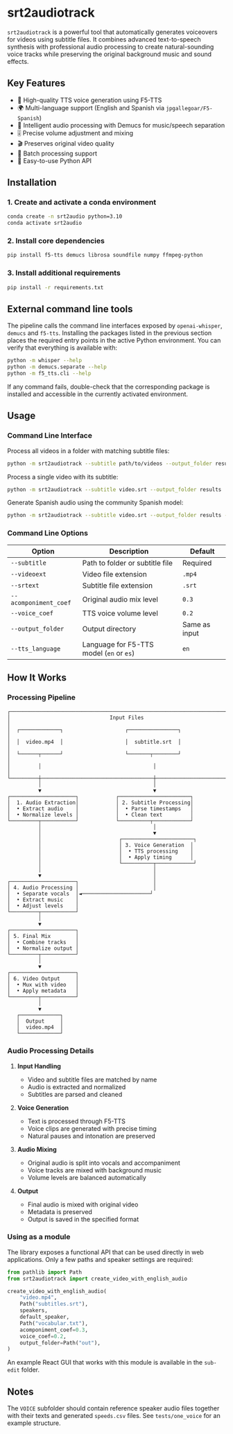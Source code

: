 # srt2audiotrack

`srt2audiotrack` is a powerful tool that automatically generates voiceovers for videos using subtitle files. It combines advanced text-to-speech synthesis with professional audio processing to create natural-sounding voice tracks while preserving the original background music and sound effects.

## Key Features
- 🎤 High-quality TTS voice generation using F5-TTS
- 🌍 Multi-language support (English and Spanish via `jpgallegoar/F5-Spanish`)
- 🎵 Intelligent audio processing with Demucs for music/speech separation
- 🎚️ Precise volume adjustment and mixing
- 🎬 Preserves original video quality
- 🚀 Batch processing support
- 🐍 Easy-to-use Python API

## Installation

### 1. Create and activate a conda environment
```bash
conda create -n srt2audio python=3.10
conda activate srt2audio
```

### 2. Install core dependencies
```bash
pip install f5-tts demucs librosa soundfile numpy ffmpeg-python
```

### 3. Install additional requirements
```bash
pip install -r requirements.txt
```

## External command line tools

The pipeline calls the command line interfaces exposed by
`openai-whisper`, `demucs` and `f5-tts`. Installing the packages listed in
the previous section places the required entry points in the active
Python environment. You can verify that everything is available with:

```bash
python -m whisper --help
python -m demucs.separate --help
python -m f5_tts.cli --help
```

If any command fails, double-check that the corresponding package is
installed and accessible in the currently activated environment.

## Usage

### Command Line Interface
Process all videos in a folder with matching subtitle files:
```bash
python -m srt2audiotrack --subtitle path/to/videos --output_folder results
```

Process a single video with its subtitle:
```bash
python -m srt2audiotrack --subtitle video.srt --output_folder results
```

Generate Spanish audio using the community Spanish model:
```bash
python -m srt2audiotrack --subtitle video.srt --output_folder results --tts_language es
```

### Command Line Options
| Option | Description | Default |
|--------|-------------|---------|
| `--subtitle` | Path to folder or subtitle file | Required |
| `--videoext` | Video file extension | `.mp4` |
| `--srtext` | Subtitle file extension | `.srt` |
| `--acomponiment_coef` | Original audio mix level | `0.3` |
| `--voice_coef` | TTS voice volume level | `0.2` |
| `--output_folder` | Output directory | Same as input |
| `--tts_language` | Language for F5-TTS model (`en` or `es`) | `en` |

## How It Works

### Processing Pipeline

```
┌───────────────────────────────────────────────────────────────────────────────┐
│                                Input Files                                    │
│  ┌─────────────┐                    ┌────────────────┐                       │
│  │  video.mp4  │                    │  subtitle.srt  │                       │
│  └──────┬──────┘                    └───────┬────────┘                       │
│         │                                    │                                │
└─────────┼────────────────────────────────────┼────────────────────────────────┘
          │                                    │
          ▼                                    ▼
┌─────────────────────┐            ┌───────────────────────┐
│  1. Audio Extraction│            │ 2. Subtitle Processing│
│  • Extract audio    │            │  • Parse timestamps   │
│  • Normalize levels │            │  • Clean text         │
└─────────┬───────────┘            └──────────┬────────────┘
          │                                    │
          │                                    ▼
          │                         ┌───────────────────────┐
          │                         │ 3. Voice Generation  │
          │                         │  • TTS processing    │
          │                         │  • Apply timing      │
          │                         └──────────┬────────────┘
          │                                    │
          ▼                                    │
┌─────────────────────┐                        │
│ 4. Audio Processing │                        │
│  • Separate vocals  │◄──────────────────────┘
│  • Extract music    │
│  • Adjust levels    │
└─────────┬───────────┘
          │
          ▼
┌─────────────────────┐
│ 5. Final Mix        │
│  • Combine tracks   │
│  • Normalize output │
└─────────┬───────────┘
          │
          ▼
┌─────────────────────┐
│ 6. Video Output     │
│  • Mux with video   │
│  • Apply metadata   │
└─────────┬───────────┘
          │
          ▼
   ┌─────────────┐
   │  Output     │
   │  video.mp4  │
   └─────────────┘
```

### Audio Processing Details
1. **Input Handling**
   - Video and subtitle files are matched by name
   - Audio is extracted and normalized
   - Subtitles are parsed and cleaned

2. **Voice Generation**
   - Text is processed through F5-TTS
   - Voice clips are generated with precise timing
   - Natural pauses and intonation are preserved

3. **Audio Mixing**
   - Original audio is split into vocals and accompaniment
   - Voice tracks are mixed with background music
   - Volume levels are balanced automatically

4. **Output**
   - Final audio is mixed with original video
   - Metadata is preserved
   - Output is saved in the specified format

### Using as a module
The library exposes a functional API that can be used directly in web
applications. Only a few paths and speaker settings are required:

```python
from pathlib import Path
from srt2audiotrack import create_video_with_english_audio

create_video_with_english_audio(
    "video.mp4",
    Path("subtitles.srt"),
    speakers,
    default_speaker,
    Path("vocabular.txt"),
    acomponiment_coef=0.3,
    voice_coef=0.2,
    output_folder=Path("out"),
)
```

An example React GUI that works with this module is available in the `sub-edit` folder.

## Notes
The `VOICE` subfolder should contain reference speaker audio files together with their texts and generated `speeds.csv` files. See `tests/one_voice` for an example structure.
